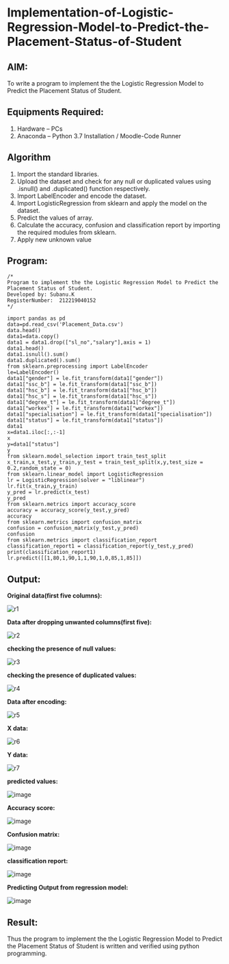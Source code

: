 # Implementation-of-Logistic-Regression-Model-to-Predict-the-Placement-Status-of-Student

## AIM:
To write a program to implement the the Logistic Regression Model to Predict the Placement Status of Student.

## Equipments Required:
1. Hardware – PCs
2. Anaconda – Python 3.7 Installation / Moodle-Code Runner

## Algorithm
1. Import the standard libraries.
2. Upload the dataset and check for any null or duplicated values using .isnull() and .duplicated() function respectively.
3. Import LabelEncoder and encode the dataset.
4. Import LogisticRegression from sklearn and apply the model on the dataset.
5. Predict the values of array.
6. Calculate the accuracy, confusion and classification report by importing the required modules from sklearn.
7. Apply new unknown value
 

## Program:
```
/*
Program to implement the the Logistic Regression Model to Predict the Placement Status of Student.
Developed by: Subanu.K
RegisterNumber:  212219040152
*/

import pandas as pd
data=pd.read_csv('Placement_Data.csv')
data.head()
data1=data.copy()
data1 = data1.drop(["sl_no","salary"],axis = 1)
data1.head()
data1.isnull().sum()
data1.duplicated().sum()
from sklearn.preprocessing import LabelEncoder
le=LabelEncoder()
data1["gender"] = le.fit_transform(data1["gender"])
data1["ssc_b"] = le.fit_transform(data1["ssc_b"])
data1["hsc_b"] = le.fit_transform(data1["hsc_b"])
data1["hsc_s"] = le.fit_transform(data1["hsc_s"])
data1["degree_t"] = le.fit_transform(data1["degree_t"])
data1["workex"] = le.fit_transform(data1["workex"])
data1["specialisation"] = le.fit_transform(data1["specialisation"])
data1["status"] = le.fit_transform(data1["status"])
data1
x=data1.iloc[:,:-1]
x
y=data1["status"]
y
from sklearn.model_selection import train_test_split
x_train,x_test,y_train,y_test = train_test_split(x,y,test_size = 0.2,random_state = 0)
from sklearn.linear_model import LogisticRegression
lr = LogisticRegression(solver = "liblinear") 
lr.fit(x_train,y_train)
y_pred = lr.predict(x_test)
y_pred
from sklearn.metrics import accuracy_score
accuracy = accuracy_score(y_test,y_pred)
accuracy
from sklearn.metrics import confusion_matrix
confusion = confusion_matrix(y_test,y_pred)
confusion
from sklearn.metrics import classification_report
classification_report1 = classification_report(y_test,y_pred)
print(classification_report1)
lr.predict([[1,80,1,90,1,1,90,1,0,85,1,85]])
```
## Output:
**Original data(first five columns):**

![r1](https://user-images.githubusercontent.com/87663343/174066212-ac0d404f-37ee-44fd-b8b4-020cc674a7a8.png)

**Data after dropping unwanted columns(first five):**

![r2](https://user-images.githubusercontent.com/87663343/174066422-fc4823a4-f9fe-44ce-a8b1-e77c45fc739f.png)

**checking the presence of null values:**

![r3](https://user-images.githubusercontent.com/87663343/174066544-81ec1fe5-f237-432d-864b-ac754d729c12.png)

**checking the presence of duplicated values:**

![r4](https://user-images.githubusercontent.com/87663343/174066684-2af2ffb8-f2ad-4846-94e6-74542c36b6c8.png)

**Data after encoding:**

![r5](https://user-images.githubusercontent.com/87663343/174066903-5f205e5d-7e24-458f-a001-2f907d0beb91.png)

**X data:**

![r6](https://user-images.githubusercontent.com/87663343/174067015-1d326834-d9fc-44fe-9649-acd45f4c434a.png)

**Y data:**

![r7](https://user-images.githubusercontent.com/87663343/174067121-3f2c146d-3dd5-49ea-829e-f447e698e514.png)

**predicted values:**

![image](https://user-images.githubusercontent.com/87663343/174067238-2c35da25-57e4-4a0a-93eb-e41a264a93ec.png)

**Accuracy score:**

![image](https://user-images.githubusercontent.com/87663343/174067333-42ff9a06-d4c7-4853-8f3c-ac7c536964ce.png)

**Confusion matrix:**

![image](https://user-images.githubusercontent.com/87663343/174067396-d715abca-0e66-4c24-8ba5-7ca030cd50c7.png)

**classification report:**

![image](https://user-images.githubusercontent.com/87663343/174067499-b2ba68a7-2419-469c-ba8b-1d59b209c0b7.png)

**Predicting Output from regression model:**

![image](https://user-images.githubusercontent.com/87663343/174067630-a4be1cc6-abbc-44b4-82d4-ac0c576a5be2.png)















## Result:
Thus the program to implement the the Logistic Regression Model to Predict the Placement Status of Student is written and verified using python programming.
